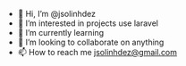 - 👋 Hi, I’m @jsolinhdez
- 👀 I’m interested in projects use laravel
- 🌱 I’m currently learning
- 💞️ I’m looking to collaborate on anything
- 📫 How to reach me jsolinhdez@gmail.com

<!---
jsolinhdez/jsolinhdez is a ✨ special ✨ repository because its `README.md` (this file) appears on your GitHub profile.
You can click the Preview link to take a look at your changes.
--->
